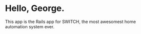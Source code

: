 Hello, George.
===

This app is the Rails app for SWITCH, the most awesomest home automation system ever.
